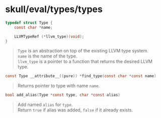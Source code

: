 # skull/eval/types/types

```c
typedef struct Type {
	const char *name;

	LLVMTypeRef (*llvm_type)(void);
}
```

> `Type` is an abstraction on top of the existing LLVM type system.
> \
> `name` is the name of the type.
> \
> `llvm_type` is a pointer to a function that returns the desired LLVM type.

```c
const Type __attribute__((pure)) *find_type(const char *const name)
```

> Returns pointer to type with name `name`.

```c
bool add_alias(Type *const type, char *const alias)
```

> Add named `alias` for `type`.
> \
> Return `true` if alias was added, `false` if it already exists.


